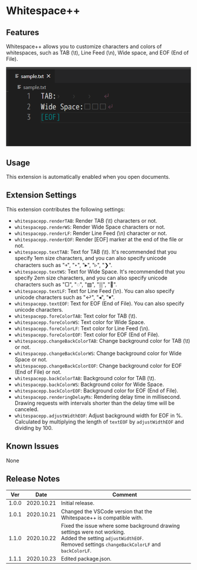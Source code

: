 # Whitespace++

## Features
Whitespace++ allows you to customize characters and colors of whitespaces, such as TAB (\\t), Line Feed (\\n), Wide space, and EOF (End of File).


![image](https://raw.githubusercontent.com/chihiro718/whitespacepp/master/images/image.png)


## Usage
This extension is automatically enabled when you open documents.


## Extension Settings
This extension contributes the following settings:
* `whitespacepp.renderTAB`: 
Render TAB (\\t) characters or not.
* `whitespacepp.renderWS`: 
Render Wide Space characters or not.
* `whitespacepp.renderLF`: 
Render Line Feed (\\n) character or not.
* `whitespacepp.renderEOF`: 
Render [EOF] marker at the end of the file or not.
* `whitespacepp.textTAB`: 
Text for TAB (\\t). It's recommended that you specify 1em size characters, and you can also specify unicode characters such as \"￫\", \"‣\", \"▸\", \"▹\", \"❯\".
* `whitespacepp.textWS`: 
Text for Wide Space. It's recommended that you specify 2em size characters, and you can also specify unicode characters such as \"▢\", \"◌\", \"▨\", \"▒\", \"🔲\".
* `whitespacepp.textLF`: 
Text for Line Feed (\\n). You can also specify unicode characters such as \"↩\", \"◂\", \"▾\".
* `whitespacepp.textEOF`: 
Text for EOF (End of File). You can also specify unicode characters.
* `whitespacepp.foreColorTAB`: 
Text color for TAB (\\t).
* `whitespacepp.foreColorWS`: 
Text color for Wide Space.
* `whitespacepp.foreColorLF`: 
Text color for Line Feed (\\n).
* `whitespacepp.foreColorEOF`: 
Text color for EOF (End of File).
* `whitespacepp.changeBackColorTAB`: 
Change background color for TAB (\\t) or not.
* `whitespacepp.changeBackColorWS`: 
Change background color for Wide Space or not.
* `whitespacepp.changeBackColorEOF`: 
Change background color for EOF (End of File) or not.
* `whitespacepp.backColorTAB`: 
Background color for TAB (\\t).
* `whitespacepp.backColorWS`: 
Background color for Wide Space.
* `whitespacepp.backColorEOF`: 
Background color for EOF (End of File).
* `whitespacepp.renderingDelayMs`: 
Rendering delay time in millisecond. Drawing requests with intervals shorter than the delay time will be canceled.
* `whitespacepp.adjustWidthEOF`:
Adjust background width for EOF in %. Calculated by multiplying the length of `textEOF` by `adjustWidthEOF` and dividing by 100.

## Known Issues
None

## Release Notes
|Ver|Date|Comment|
|----|----|----|
|1.0.0|2020.10.21|Initial release.|
|1.0.1|2020.10.21|Changed the VSCode version that the Whitespace++ is compatible with.|
|1.1.0|2020.10.22|Fixed the issue where some background drawing settings were not working.<br>Added the setting `adjustWidthEOF`.<br>Removed settings  `changeBackColorLF` and `backColorLF`.|
|1.1.1|2020.10.23|Edited package.json.|
